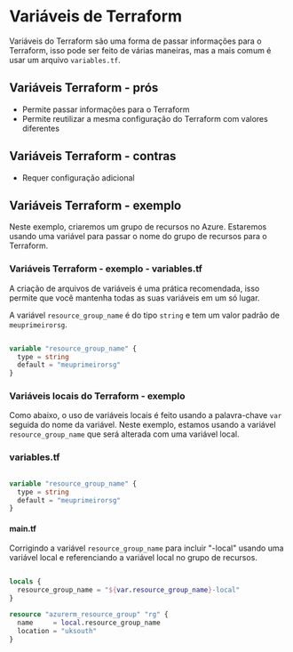 # Variáveis de Terraform

Variáveis do Terraform são uma forma de passar informações para o Terraform, isso pode ser feito de várias maneiras, mas a mais comum é usar um arquivo `variables.tf`.

## Variáveis Terraform - prós

- Permite passar informações para o Terraform
- Permite reutilizar a mesma configuração do Terraform com valores diferentes

## Variáveis Terraform - contras

- Requer configuração adicional

## Variáveis Terraform - exemplo

Neste exemplo, criaremos um grupo de recursos no Azure. Estaremos usando uma variável para passar o nome do grupo de recursos para o Terraform.

### Variáveis Terraform - exemplo - variables.tf

A criação de arquivos de variáveis é uma prática recomendada, isso permite que você mantenha todas as suas variáveis em um só lugar.

A variável `resource_group_name` é do tipo `string` e tem um valor padrão de `meuprimeirorsg`.

```terraform

variable "resource_group_name" {
  type = string
  default = "meuprimeirorsg"
}

```

### Variáveis locais do Terraform - exemplo

Como abaixo, o uso de variáveis locais é feito usando a palavra-chave `var` seguida do nome da variável. Neste exemplo, estamos usando a variável `resource_group_name` que será alterada com uma variável local.

### variables.tf

```terraform

variable "resource_group_name" {
  type = string
  default = "meuprimeirorsg"
}

```

#### main.tf

Corrigindo a variável `resource_group_name` para incluir "-local" usando uma variável local e referenciando a variável local no grupo de recursos.

```terraform

locals {
  resource_group_name = "${var.resource_group_name}-local"
}

resource "azurerm_resource_group" "rg" {
  name     = local.resource_group_name
  location = "uksouth"
}

```



